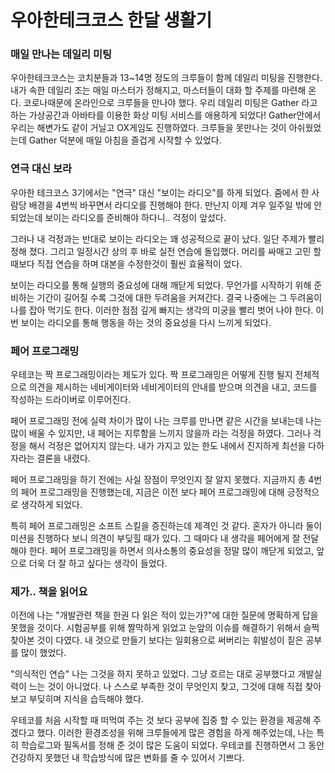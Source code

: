 # 우아한테크코스 한달 생활기

### 매일 만나는 데일리 미팅

우아한테크코스는 코치분들과 13~14명 정도의 크루들이 함께 데일리 미팅을 진행한다. 내가 속한 데일리 조는 매일 마스터가 정해지고, 마스터들이 대화 할 주제를 마련해 온다. 코로나때문에 온라인으로 크루들을 만나야 했다. 우리 데일리 미팅은 Gather 라고 하는 가상공간과 아바타를 이용한 화상 미팅 서비스를 애용하게 되었다! Gather안에서 우리는 해변가도 같이 거닐고 OX게임도 진행하였다. 크루들을 못만나는 것이 아쉬웠었는데 Gather 덕분에 매일 아침을 즐겁게 시작할 수 있었다.



### 연극 대신 보라

우아한 테크코스 3기에서는 "연극" 대신 "보이는 라디오"를 하게 되었다. 줌에서 한 사람당 배경을 4번씩 바꾸면서 라디오를 진행해야 한다. 만난지 이제 겨우 일주일 밖에 안되었는데 보이는 라디오를 준비해야 하다니.. 걱정이 앞섰다. 



그러나 내 걱정과는 반대로 보이는 라디오는 꽤 성공적으로 끝이 났다. 일단 주제가 빨리 정해 졌다. 그리고 일정시간 상의 후 바로 실전 연습에 돌입했다. 머리를 싸매고 고민 할 때보다 직접 연습을 하며 대본을 수정한것이 훨씬 효율적이 었다.



보이는 라디오를 통해 실행의 중요성에 대해 깨닫게 되었다. 무언가를 시작하기 위해 준비하는 기간이 길어질 수록 그것에 대한 두려움을 커져간다. 결국 나중에는 그 두려움이 나를 잡아 먹기도 한다.  이러한 점점 깊게 빠지는 생각의 미궁을 빨리 벗어 나야 한다. 이번 보이는 라디오를 통해 행동을 하는 것의 중요성을 다시 느끼게 되었다.



### 페어 프로그래밍

우테코는 짝 프로그래밍이라는 제도가 있다. 짝 프로그래밍은 어떻게 진행 될지 전체적으로 의견을 제시하는 네비게이터와 네비게이터의 안내를 받으며 의견을 내고, 코드를 작성하는 드라이버로 이루어진다.

페어 프로그래밍 전에 실력 차이가 많이 나는 크루를 만나면 같은 시간을 보내는데 나는 많이 배울 수 있지만, 내 페어는 지루함을 느끼지 않을까 라는 걱정을 하였다. 그러나 걱정을 해서 걱정은 없어지지 않는다. 내가 가지고 있는 한도 내에서 진지하게 최선을 다하자라는 결론을 내렸다. 

페어 프로그래밍을 하기 전에는 사실 장점이 무엇인지 잘 알지 못했다. 지금까지 총 4번의 페어 프로그래밍을 진행했는데, 지금은 이전 보다 페어 프로그래밍에 대해 긍정적으로 생각하게 되었다. 

특히 페어 프로그래밍은 소프트 스킬을 증진하는데 제격인 것 같다. 혼자가 아니라 둘이 미션을 진행하다 보니 의견이 부딪힐 때가 있다. 그 때마다 내 생각을 페어에게 잘 전달해야 한다. 페어 프로그래밍을 하면서 의사소통의 중요성을 정말 많이 깨닫게 되었고, 앞으로 더욱 더 잘 하고 싶다는 생각이 들었다. 

### 제가.. 책을 읽어요

이전에 나는 "개발관련 책을 한권 다 읽은 적이 있는가?"에 대한 질문에 명확하게 답을 못했을 것이다. 시험공부를 위해 짤막하게 읽었고 눈앞의 이슈를 해결하기 위해서 슬쩍 찾아본 것이 다였다. 내 것으로 만들기 보다는 일회용으로 써버리는 휘발성이 짙은 공부를 많이 했었다.

"의식적인 연습" 나는 그것을 하지 못하고 있었다. 그냥 흐르는 대로 공부했다고 개발실력이 느는 것이 아니었다. 나 스스로 부족한 것이 무엇인지 찾고, 그것에 대해 직접 찾아보고 부딪히며 지식을 습득해야 했다.

우테코를 처음 시작할 때 떠먹여 주는 것 보다 공부에 집중 할 수 있는 환경을 제공해 주겠다고 했다. 이러한 환경조성을 위해 크루들에게 많은 경험을 하게 해주었는데, 나는 특히 학습로그와 필독서를 정해 준 것이 많은 도움이 되었다. 우테코를 진행하면서 그 동안 건강하지 못했던 내 학습방식에 많은 변화를 줄 수 있어서 기쁘다.

 